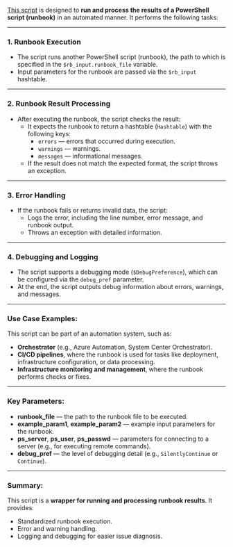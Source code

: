 [This script](_TEMPLATE_Runbook_Git.ps1) is designed to **run and process the results of a PowerShell script (runbook)** in an automated manner. It performs the following tasks:

---

### 1. **Runbook Execution**
- The script runs another PowerShell script (runbook), the path to which is specified in the `$rb_input.runbook_file` variable.
- Input parameters for the runbook are passed via the `$rb_input` hashtable.

---

### 2. **Runbook Result Processing**
- After executing the runbook, the script checks the result:
  - It expects the runbook to return a hashtable (`Hashtable`) with the following keys:
    - `errors` — errors that occurred during execution.
    - `warnings` — warnings.
    - `messages` — informational messages.
  - If the result does not match the expected format, the script throws an exception.

---

### 3. **Error Handling**
- If the runbook fails or returns invalid data, the script:
  - Logs the error, including the line number, error message, and runbook output.
  - Throws an exception with detailed information.

---

### 4. **Debugging and Logging**
- The script supports a debugging mode (`$DebugPreference`), which can be configured via the `debug_pref` parameter.
- At the end, the script outputs debug information about errors, warnings, and messages.

---

### Use Case Examples:
This script can be part of an automation system, such as:
- **Orchestrator** (e.g., Azure Automation, System Center Orchestrator).
- **CI/CD pipelines**, where the runbook is used for tasks like deployment, infrastructure configuration, or data processing.
- **Infrastructure monitoring and management**, where the runbook performs checks or fixes.

---

### Key Parameters:
- **runbook_file** — the path to the runbook file to be executed.
- **example_param1**, **example_param2** — example input parameters for the runbook.
- **ps_server**, **ps_user**, **ps_passwd** — parameters for connecting to a server (e.g., for executing remote commands).
- **debug_pref** — the level of debugging detail (e.g., `SilentlyContinue` or `Continue`).

---

### Summary:
This script is a **wrapper for running and processing runbook results**. It provides:
- Standardized runbook execution.
- Error and warning handling.
- Logging and debugging for easier issue diagnosis.
